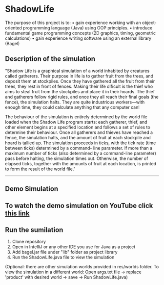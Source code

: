 # ShadowLife

The purpose of this project is to: 
• gain experience working with an object-oriented programming language (Java) using OOP principles. 
• introduce fundamental game programming concepts (2D graphics, timing, geometric calculations) 
• gain experience writing software using an external library (Bagel)

## Description of the simulation

"Shadow Life is a graphical simulation of a world inhabited by creatures called gatherers. Their purpose in life is to gather fruit from the trees, and deposit them at stockpiles. Once they have gathered all the fruit from their trees, they rest in front of fences.
Making their life dificult is the thief who aims to steal fruit from the stockpiles and place it in their hoards. The thief and gatherers follow rigid rules, and once they all reach their final goals (the fence), the simulation halts. They are quite industrious workers—with enough time, they could calculate anything that any computer can!

The behaviour of the simulation is entirely determined by the world file loaded when the Shadow Life program starts: each gatherer, thief, and other element begins at a specified location and follows a set of rules to determine their behaviour. Once all gatherers and thieves have reached a fence, the simulation halts, and the amount of fruit at each stockpile and hoard is tallied up. The simulation proceeds in ticks, with the tick rate (time between ticks) determined by a command- line parameter. If more than a maximum number of ticks (also determined by a command-line parameter) pass before halting, the simulation times out. Otherwise, the number of elapsed ticks, together with the amounts of fruit at each location, is printed to form the result of the world file."

---

## Demo Simulation 
To watch the demo simulation on YouTube click [this link](https://youtu.be/x2hx7rPrTVg)
---
## Run the sumilation 
1. Clone repository 
2. Open in IntelliJ or any other IDE you use for Java as a project
3. Add bagel.jar file under "lib" folder as project library 
4. Run the ShadowLife.java file to view the simulation

(Optional: there are other simulation worlds provided in res/worlds folder. To view the simulation in a different world:
Open args.txt file -> replace 'product' with desired world -> save -> Run ShadowLife.java)
